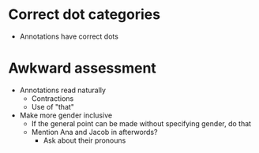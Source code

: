# Correct dot categories
* Annotations have correct dots

# Awkward assessment
* Annotations read naturally
    * Contractions
    * Use of "that"
* Make more gender inclusive
    * If the general point can be made without specifying gender, do that
    * Mention Ana and Jacob in afterwords?
        * Ask about their pronouns
